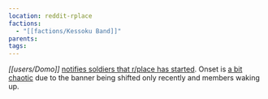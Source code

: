 ```yaml
---
location: reddit-rplace
factions:
  - "[[factions/Kessoku Band]]"
parents: 
tags: 
---
```

*[[users/Domo]]* [notifies soldiers that r/place has started](https://discord.com/channels/1093664259273130084/1131230952119615600/1131572903176044644). Onset is [a bit chaotic](https://discord.com/channels/1093664259273130084/1131230952119615600/1131572953784533124) due to the banner being shifted only recently and members waking up.
